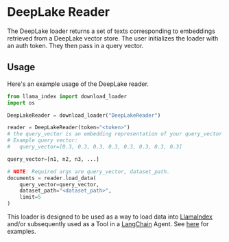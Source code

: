 # DeepLake Reader

The DeepLake loader returns a set of texts corresponding to embeddings retrieved from a DeepLake vector store.
The user initializes the loader with an auth token. They then pass in a query vector.

## Usage

Here's an example usage of the DeepLake reader.

```python
from llama_index import download_loader
import os

DeepLakeReader = download_loader("DeepLakeReader")

reader = DeepLakeReader(token="<token>")
# the query_vector is an embedding representation of your query_vector
# Example query vector:
#   query_vector=[0.3, 0.3, 0.3, 0.3, 0.3, 0.3, 0.3, 0.3]

query_vector=[n1, n2, n3, ...]

# NOTE: Required args are query_vector, dataset_path.
documents = reader.load_data(
    query_vector=query_vector,
    dataset_path="<dataset_path>",
    limit=5
)

```

This loader is designed to be used as a way to load data into [LlamaIndex](https://github.com/jerryjliu/gpt_index/tree/main/gpt_index) and/or subsequently used as a Tool in a [LangChain](https://github.com/hwchase17/langchain) Agent. See [here](https://github.com/emptycrown/llama-hub/tree/main) for examples.
